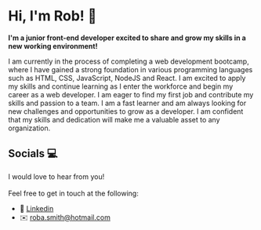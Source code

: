 # **Hi, I'm Rob!** :wave:

**I'm a junior front-end developer excited to share and grow my skills in a new working environment!** 

I am currently in the process of completing a web development bootcamp, where I have gained a strong foundation in various programming languages such as HTML, CSS, JavaScript, NodeJS and React. I am excited to apply my skills and continue learning as I enter the workforce and begin my career as a web developer. I am eager to find my first job and contribute my skills and passion to a team. I am a fast learner and am always looking for new challenges and opportunities to grow as a developer. I am confident that my skills and dedication will make me a valuable asset to any organization.

## Socials :computer:

I would love to hear from you! <br><br>
Feel free to get in touch at the following:

- :necktie: [Linkedin](https://www.linkedin.com/in/robert-smith-62928b214/)
- :envelope: [roba.smith@hotmail.com](roba.smith@hotmail.com)




